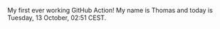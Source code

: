 My first ever working GitHub Action!
My name is Thomas and today is Tuesday, 13 October, 02:51 CEST. 
